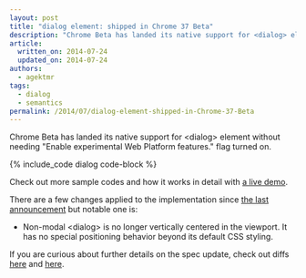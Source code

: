 ```yaml
---
layout: post
title: "dialog element: shipped in Chrome 37 Beta"
description: "Chrome Beta has landed its native support for <dialog> element"
article:
  written_on: 2014-07-24
  updated_on: 2014-07-24
authors:
  - agektmr
tags:
  - dialog
  - semantics
permalink: /2014/07/dialog-element-shipped-in-Chrome-37-Beta
---
```

Chrome Beta has landed its native support for &lt;dialog&gt; element without needing "Enable experimental Web Platform features." flag turned on.

{% include_code dialog code-block %}

Check out more sample codes and how it works in detail with [a live demo](http://demo.agektmr.com/dialog/).

There are a few changes applied to the implementation since [the last announcement](http://updates.html5rocks.com/2013/09/dialog-element-Modals-made-easy) but notable one is:

* Non-modal &lt;dialog&gt; is no longer vertically centered in the viewport. It has no special positioning behavior beyond its default CSS styling.

If you are curious about further details on the spec update, check out diffs [here](http://html5.org/r/8448) and [here](http://html5.org/r/8457).

